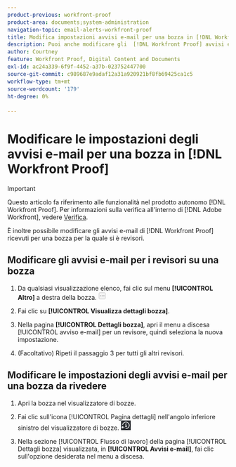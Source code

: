 ```yaml
---
product-previous: workfront-proof
product-area: documents;system-administration
navigation-topic: email-alerts-workfront-proof
title: Modifica impostazioni avvisi e-mail per una bozza in [!DNL Workfront Proof]
description: Puoi anche modificare gli  [!DNL Workfront Proof] avvisi e-mail ricevuti per una bozza per la quale sei un revisore.
author: Courtney
feature: Workfront Proof, Digital Content and Documents
exl-id: ac24a339-6f9f-4452-a37b-023752447700
source-git-commit: c989687e9adaf12a31a920921bf8fb69425ca1c5
workflow-type: tm+mt
source-wordcount: '179'
ht-degree: 0%

---
```


# Modificare le impostazioni degli avvisi e-mail per una bozza in [!DNL Workfront Proof]

>[!IMPORTANT]
>
>Questo articolo fa riferimento alle funzionalità nel prodotto autonomo [!DNL Workfront Proof]. Per informazioni sulla verifica all&#39;interno di [!DNL Adobe Workfront], vedere [Verifica](../../../review-and-approve-work/proofing/proofing.md).

È inoltre possibile modificare gli avvisi e-mail di [!DNL Workfront Proof] ricevuti per una bozza per la quale si è revisori.

## Modificare gli avvisi e-mail per i revisori su una bozza

1. Da qualsiasi visualizzazione elenco, fai clic sul menu **[!UICONTROL Altro]** a destra della bozza. ![](assets/more-button-small.png)

1. Fai clic su **[!UICONTROL Visualizza dettagli bozza]**.
1. Nella pagina **[!UICONTROL Dettagli bozza]**, apri il menu a discesa [!UICONTROL avviso e-mail] per un revisore, quindi seleziona la nuova impostazione.
1. (Facoltativo) Ripeti il passaggio 3 per tutti gli altri revisori.

## Modificare le impostazioni degli avvisi e-mail per una bozza da rivedere

1. Apri la bozza nel visualizzatore di bozze.
1. Fai clic sull&#39;icona [!UICONTROL Pagina dettagli] nell&#39;angolo inferiore sinistro del visualizzatore di bozze. ![Dettagli_page_btn.png](assets/details-page-btn.png)

1. Nella sezione [!UICONTROL Flusso di lavoro] della pagina [!UICONTROL Dettagli bozza] visualizzata, in **[!UICONTROL Avvisi e-mail]**, fai clic sull&#39;opzione desiderata nel menu a discesa.
